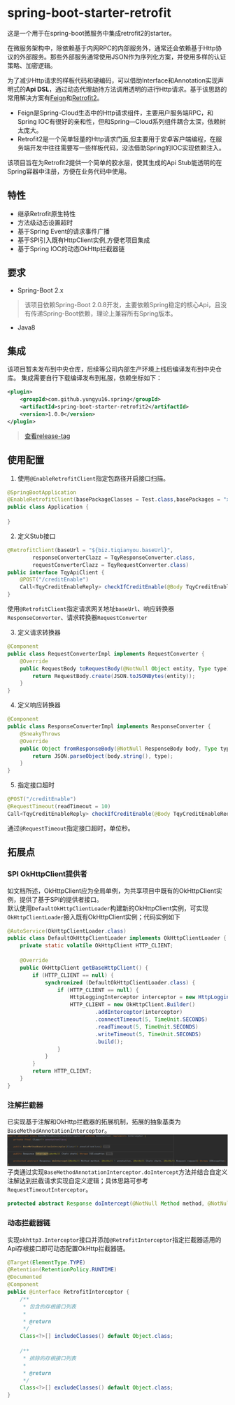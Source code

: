 # spring-boot-starter-retrofit
这是一个用于在spring-boot微服务中集成retrofit2的starter。

在微服务架构中，除依赖基于内网RPC的内部服务外，通常还会依赖基于Http协议的外部服务。那些外部服务通常使用JSON作为序列化方案，并使用多样的认证策略、加密逻辑。

为了减少Http请求的样板代码和硬编码，可以借助Interface和Annotation实现声明式的**Api DSL**，通过动态代理劫持方法调用透明的进行Http请求。基于该思路的常用解决方案有[Feign](https://github.com/OpenFeign/feign)和[Retrofit2](https://github.com/square/retrofit)。
- Feign是Spring-Cloud生态中的Http请求组件，主要用户服务端RPC，和Spring IOC有很好的亲和性，但和Spring—Cloud系列组件耦合太深，依赖树太庞大。
- Retrofit2是一个简单轻量的Http请求门面,但主要用于安卓客户端编程，在服务端开发中往往需要写一些样板代码，没法借助Spring的IOC实现依赖注入。

该项目旨在为Retrofit2提供一个简单的胶水层，使其生成的Api Stub能透明的在Spring容器中注册，方便在业务代码中使用。

## 特性
- 继承Retrofit原生特性
- 方法级动态设置超时
- 基于Spring Event的请求事件广播
- 基于SPI引入既有HttpClient实例,方便老项目集成
- 基于Spring IOC的动态OkHttp拦截器链

## 要求
- Spring-Boot 2.x
> 该项目依赖Spring-Boot 2.0.8开发，主要依赖Spring稳定的核心Api，且没有传递Spring-Boot依赖，理论上兼容所有Spring版本。
- Java8

## 集成
该项目暂未发布到中央仓库，后续等公司内部生产环境上线后编译发布到中央仓库。
集成需要自行下载编译发布到私服，依赖坐标如下：
```xml
<plugin>
    <groupId>com.github.yungyu16.spring</groupId>
    <artifactId>spring-boot-starter-retrofit2</artifactId>
    <version>1.0.0</version>
</plugin>
```
>[查看release-tag](https://github.com/yungyu16/spring-boot-starter-retrofit2/releases) 
## 使用配置

1. 使用`@EnableRetrofitClient`指定包路径开启接口扫描。
```java
@SpringBootApplication
@EnableRetrofitClient(basePackageClasses = Test.class,basePackages = "xx.xx.xx")
public class Application {

}
```

2. 定义Stub接口
```java
@RetrofitClient(baseUrl = "${biz.tiqianyou.baseUrl}",
        responseConverterClazz = TqyResponseConverter.class,
        requestConverterClazz = TqyRequestConverter.class)
public interface TqyApiClient {
    @POST("/creditEnable")
    Call<TqyCreditEnableReply> checkIfCreditEnable(@Body TqyCreditEnableReq req);
}
```
使用`@RetrofitClient`指定请求网关地址`baseUrl`、响应转换器`ResponseConverter`、请求转换器`RequestConverter`    

3. 定义请求转换器
```java
@Component
public class RequestConverterImpl implements RequestConverter {
    @Override
    public RequestBody toRequestBody(@NotNull Object entity, Type type) {
        return RequestBody.create(JSON.toJSONBytes(entity));
    }
}
```

4. 定义响应转换器
```java
@Component
public class ResponseConverterImpl implements ResponseConverter {
    @SneakyThrows
    @Override
    public Object fromResponseBody(@NotNull ResponseBody body, Type type) {
        return JSON.parseObject(body.string(), type);
    }
}
```

5. 指定接口超时
```java
@POST("/creditEnable")
@RequestTimeout(readTimeout = 10)
Call<TqyCreditEnableReply> checkIfCreditEnable(@Body TqyCreditEnableReq req);
```
通过`@RequestTimeout`指定接口超时，单位秒。
## 拓展点
### SPI OkHttpClient提供者
如文档所述，OkHttpClient应为全局单例，为共享项目中既有的OkHttpClient实例，提供了基于SPI的提供者接口。    
默认使用`DefaultOkHttpClientLoader`构建新的OkHttpClient实例，可实现`OkHttpClientLoader`接入既有OkHttpClient实例；代码实例如下
```java
@AutoService(OkHttpClientLoader.class)
public class DefaultOkHttpClientLoader implements OkHttpClientLoader {
    private static volatile OkHttpClient HTTP_CLIENT;

    @Override
    public OkHttpClient getBaseHttpClient() {
        if (HTTP_CLIENT == null) {
            synchronized (DefaultOkHttpClientLoader.class) {
                if (HTTP_CLIENT == null) {
                    HttpLoggingInterceptor interceptor = new HttpLoggingInterceptor(MiscConstants.log::info);
                    HTTP_CLIENT = new OkHttpClient.Builder()
                            .addInterceptor(interceptor)
                            .connectTimeout(5, TimeUnit.SECONDS)
                            .readTimeout(5, TimeUnit.SECONDS)
                            .writeTimeout(5, TimeUnit.SECONDS)
                            .build();
                }
            }
        }
        return HTTP_CLIENT;
    }
}
```
### 注解拦截器
已实现基于注解和OkHttp拦截器的拓展机制，拓展的抽象基类为`BaseMethodAnnotationInterceptor`。
![BaseMethodAnnotationInterceptor](doc/BaseMethodAnnotationInterceptor.png)
子类通过实现`BaseMethodAnnotationInterceptor.doIntercept`方法并结合自定义注解达到拦截请求实现自定义逻辑；具体思路可参考`RequestTimeoutInterceptor`。
```java
protected abstract Response doIntercept(@NotNull Method method, @NotNull T annotation, @NotNull Chain chain, @NotNull Request request) throws IOException;
```

### 动态拦截器链
实现`okhttp3.Interceptor`接口并添加`@RetrofitInterceptor`指定拦截器适用的Api存根接口即可动态配置OkHttp拦截器链。
```java
@Target(ElementType.TYPE)
@Retention(RetentionPolicy.RUNTIME)
@Documented
@Component
public @interface RetrofitInterceptor {
    /**
     * 包含的存根接口列表
     *
     * @return
     */
    Class<?>[] includeClasses() default Object.class;

    /**
     * 排除的存根接口列表
     *
     * @return
     */
    Class<?>[] excludeClasses() default Object.class;
}
```